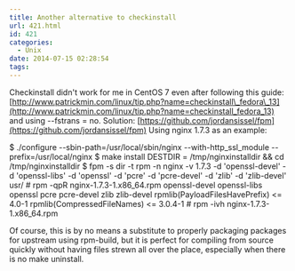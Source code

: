 ```yaml
---
title: Another alternative to checkinstall
url: 421.html
id: 421
categories:
  - Unix
date: 2014-07-15 02:28:54
tags:
---
```


Checkinstall didn't work for me in CentOS 7 even after following this guide: [http://www.patrickmin.com/linux/tip.php?name=checkinstall\_fedora\_13](http://www.patrickmin.com/linux/tip.php?name=checkinstall_fedora_13) and using --fstrans = no. Solution: [https://github.com/jordansissel/fpm](https://github.com/jordansissel/fpm) Using nginx 1.7.3 as an example:

$ ./configure --sbin-path=/usr/local/sbin/nginx --with-http\_ssl\_module --prefix=/usr/local/nginx
$ make install DESTDIR = /tmp/nginxinstalldir && cd /tmp/nginxinstalldir
$ fpm -s dir -t rpm -n nginx -v 1.7.3 -d 'openssl-devel' -d 'openssl-libs' -d 'openssl' -d 'pcre' -d 'pcre-devel' -d 'zlib' -d 'zlib-devel' usr/
\# rpm -qpR nginx-1.7.3-1.x86_64.rpm
openssl-devel
openssl-libs
openssl
pcre
pcre-devel
zlib
zlib-devel
rpmlib(PayloadFilesHavePrefix) <= 4.0-1
rpmlib(CompressedFileNames) <= 3.0.4-1
\# rpm -ivh nginx-1.7.3-1.x86_64.rpm

Of course, this is by no means a substitute to properly packaging packages for upstream using rpm-build, but it is perfect for compiling from source quickly without having files strewn all over the place, especially when there is no make uninstall.
